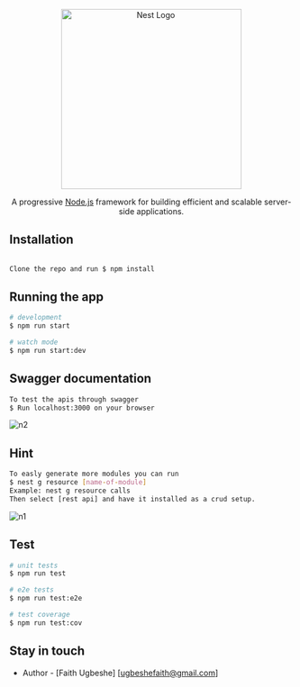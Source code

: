 <p align="center">
  <a href="http://nestjs.com/" target="blank"><img src="https://nestjs.com/img/logo_text.svg" width="320" alt="Nest Logo" /></a>
</p>

[circleci-image]: https://img.shields.io/circleci/build/github/nestjs/nest/master?token=abc123def456
[circleci-url]: https://circleci.com/gh/nestjs/nest

  <p align="center">A progressive <a href="http://nodejs.org" target="_blank">Node.js</a> framework for building efficient and scalable server-side applications.</p>
    <p align="center">



## Installation

```bash
  
Clone the repo and run $ npm install
```

## Running the app

```bash
# development
$ npm run start

# watch mode
$ npm run start:dev
```

## Swagger documentation
```bash
To test the apis through swagger 
$ Run localhost:3000 on your browser
```
![n2](https://user-images.githubusercontent.com/47572498/150944080-940a1081-c327-4398-bc6c-02f647095196.PNG)



## Hint
```bash
To easly generate more modules you can run 
$ nest g resource [name-of-module]
Example: nest g resource calls
Then select [rest api] and have it installed as a crud setup.
```

![n1](https://user-images.githubusercontent.com/47572498/150941660-036b3d0f-c547-4a04-ac13-d5d82f2f0023.PNG)


## Test

```bash
# unit tests
$ npm run test

# e2e tests
$ npm run test:e2e

# test coverage
$ npm run test:cov
```

## Stay in touch

- Author - [Faith Ugbeshe] [ugbeshefaith@gmail.com]

